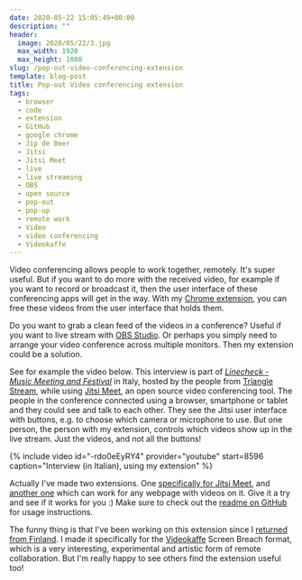 ```yaml
---
date: 2020-05-22 15:05:49+00:00
description: ""
header:
  image: 2020/05/22/3.jpg
  max_width: 1920
  max_height: 1080
slug: /pop-out-video-conferencing-extension
template: blog-post
title: Pop-out Video conferencing extension
tags:
  - browser
  - code
  - extension
  - GitHub
  - google chrome
  - Jip de Beer
  - Jitsi
  - Jitsi Meet
  - live
  - live streaming
  - OBS
  - open source
  - pop-out
  - pop-up
  - remote work
  - Video
  - video conferencing
  - Videokaffe
---
```


Video conferencing allows people to work together, remotely. It's super useful. But if you want to do more with the received video, for example if you want to record or broadcast it, then the user interface of these conferencing apps will get in the way. With my [Chrome extension](https://chrome.google.com/webstore/detail/pop-out-jitsi-meet/boklbbjieahngbnhdmlhldjjibdnnbcn/), you can free these videos from the user interface that holds them.

Do you want to grab a clean feed of the videos in a conference? Useful if you want to live stream with [OBS Studio](https://obsproject.com). Or perhaps you simply need to arrange your video conference across multiple monitors. Then my extension could be a solution.

See for example the video below. This interview is part of _[Linecheck - Music Meeting and Festival](https://www.linecheck.it)_ in Italy, hosted by the people from [Triangle Stream](https://www.trianglestream.com/), while using [Jitsi Meet](https://jitsi.org/jitsi-meet/), an open source video conferencing tool. The people in the conference connected using a browser, smartphone or tablet and they could see and talk to each other. They see the Jitsi user interface with buttons, e.g. to choose which camera or microphone to use. But one person, the person with my extension, controls which videos show up in the live stream. Just the videos, and not all the buttons!

{% include video id="-rdo0eEyRY4" provider="youtube" start=8596 caption="Interview (in Italian), using my extension" %}

Actually I've made two extensions. One [specifically for Jitsi Meet](https://chrome.google.com/webstore/detail/pop-out-jitsi-meet/boklbbjieahngbnhdmlhldjjibdnnbcn/), and [another one](https://github.com/Jip-Hop/pop-up-videos) which can work for any webpage with videos on it. Give it a try and see if it works for you :) Make sure to check out the [readme on GitHub](https://github.com/Jip-Hop/jitsi-pop) for usage instructions.

The funny thing is that I've been working on this extension since I [returned from Finland](../art-teleported/). I made it specifically for the [Videokaffe](http://www.videokaffe.com) Screen Breach format, which is a very interesting, experimental and artistic form of remote collaboration. But I'm really happy to see others find the extension useful too!
